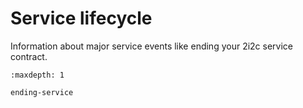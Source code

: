 # Service lifecycle

Information about major service events like ending your 2i2c service contract.

```{toctree}
:maxdepth: 1

ending-service
```
